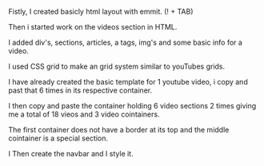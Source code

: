 Fistly, I created basicly html layout with emmit. (! + TAB)

Then i started work on the videos section in HTML.

I added div's, sections, articles, a tags, img's and some basic info for a video.

I used CSS grid to make an grid system similar to youTubes grids. 

I have already created the basic template for 1 youtube video, i copy and past that 6 times in its respective container. 

I then copy and paste the container holding 6 video sections 2 times giving me a total of 18 vieos and 3 video cointainers.

The first container does not have a border at its top and the middle cointainer is a special section. 

I Then create the navbar 
and I style it. 